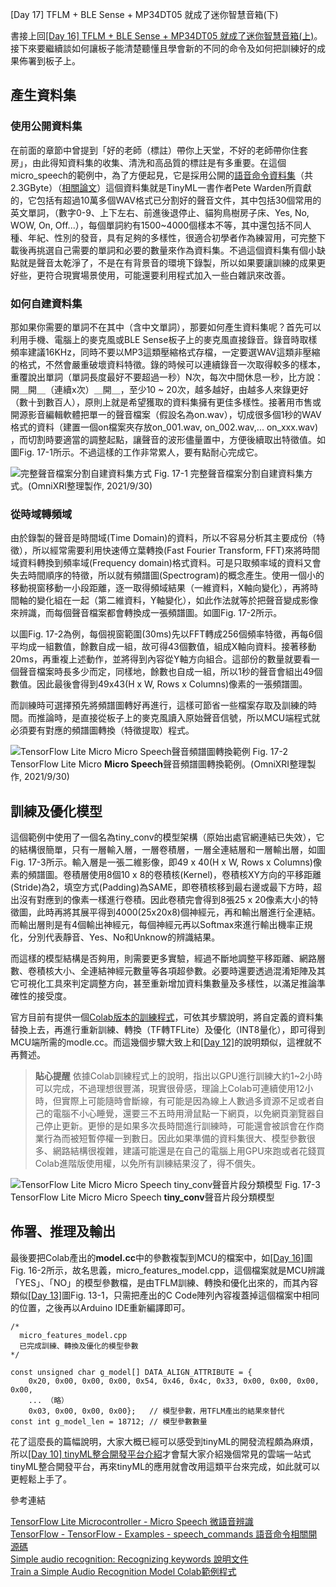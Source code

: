 [Day 17] TFLM + BLE Sense + MP34DT05 就成了迷你智慧音箱(下) 

書接上回[[Day 16] TFLM + BLE Sense + MP34DT05 就成了迷你智慧音箱(上)](https://ithelp.ithome.com.tw/articles/10274632)。接下來要繼續談如何讓板子能清楚聽懂且學會新的不同的命令及如何把訓練好的成果佈署到板子上。

## 產生資料集

### 使用公開資料集

在前面的章節中曾提到「好的老師（標註）帶你上天堂，不好的老師帶你住套房」，由此得知資料集的收集、清洗和高品質的標註是有多重要。在這個micro_speech的範例中，為了方便起見，它是採用公開的[語音命令資料集](https://storage.cloud.google.com/download.tensorflow.org/data/speech_commands_v0.02.tar.gz)（共2.3GByte）（[相關論文](https://arxiv.org/abs/1804.03209)）這個資料集就是TinyML一書作者Pete Warden所貢獻的，它包括有超過10萬多個WAV格式已分割好的聲音文件，其中包括30個常用的英文單詞，（數字0-9、上下左右、前進後退停止、貓狗鳥樹房子床、Yes, No, WOW, On, Off...），每個單詞約有1500~4000個樣本不等，其中還包括不同人種、年紀、性別的發音，具有足夠的多樣性，很適合初學者作為練習用，可完整下載後再挑選自己需要的單詞和必要的數量來作為資料集。不過這個資料集有個小缺點就是聲音太乾淨了，不是在有背景音的環境下錄製，所以如果要讓訓練的成果更好些，更符合現實場景使用，可能還要利用程式加入一些白雜訊來改善。

### 如何自建資料集

那如果你需要的單詞不在其中（含中文單詞），那要如何產生資料集呢？首先可以利用手機、電腦上的麥克風或BLE Sense板子上的麥克風直接錄音。錄音時取樣頻率建議16KHz，同時不要以MP3這類壓縮格式存檔，一定要選WAV這類非壓縮的格式，不然會嚴重破壞資料特徵。錄的時候可以連續錄音一次取得較多的樣本，重覆說出單詞（單詞長度最好不要超過一秒）N次，每次中間休息一秒，比方說：開＿開＿（連續x次）＿開＿，至少10 ~ 20次，越多越好，由越多人來錄更好（數十到數百人），原則上就是希望獲取的資料集擁有更佳多樣性。接著用市售或開源影音編輯軟體把單一的聲音檔案（假設名為on.wav），切成很多個1秒的WAV格式的資料（建置一個on檔案夾存放on_001.wav, on_002.wav,... on_xxx.wav) ，而切割時要適當的調整起點，讓聲音的波形儘量置中，方便後續取出特徵值。如圖Fig. 17-1所示。不過這樣的工作非常累人，要有點耐心完成它。

![完整聲音檔案分割自建資料集方式](https://1.bp.blogspot.com/-086qpkoZvxk/YVbq9h7i2CI/AAAAAAAAEyY/_pB1zedbjy0y2jCQLeUc4i6AGQx8azWoACLcBGAsYHQ/s1658/iThome_Day_17_Fig_01.jpg)
Fig. 17-1 完整聲音檔案分割自建資料集方式。(OmniXRI整理製作, 2021/9/30)

### 從時域轉頻域

由於錄製的聲音是時間域(Time Domain)的資料，所以不容易分析其主要成份（特徵），所以經常需要利用快速傅立葉轉換(Fast Fourier Transform, FFT)來將時間域資料轉換到頻率域(Frequency domain)格式資料。可是只取頻率域的資料又會失去時間順序的特徵，所以就有頻譜圖(Spectrogram)的概念產生。使用一個小的移動視窗移動一小段距離，逐一取得頻域結果（一維資料，X軸向變化），再將時間軸的變化組在一起（第二維資料，Y軸變化），如此作法就等於把聲音變成影像來辨識，而每個聲音檔案都會轉換成一張頻譜圖。如圖Fig. 17-2所示。

以圖Fig. 17-2為例，每個視窗範圍(30ms)先以FFT轉成256個頻率特徵，再每6個平均成一組數值，餘數自成一組，故可得43個數值，組成X軸向資料。接著移動20ms，再重複上述動作，並將得到內容從Y軸方向組合。這部份的數量就要看一個聲音檔案時長多少而定，同樣地，餘數也自成一組，所以1秒的聲音會組出49個數值。因此最後會得到49x43(H x W, Rows x Columns)像素的一張頻譜圖。

而訓練時可選擇預先將頻譜圖轉好再進行，這樣可節省一些檔案存取及訓練的時間。而推論時，是直接從板子上的麥克風讀入原始聲音信號，所以MCU端程式就必須要有對應的頻譜圖轉換（特徵提取）程式。 

![TensorFlow Lite Micro Micro Speech聲音頻譜圖轉換範例](https://1.bp.blogspot.com/-Kx9UAB88wdw/YVbq-N4RO0I/AAAAAAAAEyg/tl2U_UCqPP8K_yx6Ubb9CNqV24TAD0l9QCLcBGAsYHQ/s1658/iThome_Day_17_Fig_02.jpg)
Fig. 17-2 TensorFlow Lite Micro **Micro Speech**聲音頻譜圖轉換範例。(OmniXRI整理製作, 2021/9/30)

## 訓練及優化模型

這個範例中使用了一個名為tiny_conv的模型架構（原始出處官網連結已失效），它的結構很簡單，只有一層輸入層，一層卷積層，一層全連結層和一層輸出層，如圖Fig. 17-3所示。輸入層是一張二維影像，即49 x 40(H x W, Rows x Columns)像素的頻譜圖。卷積層使用8個10 x 8的卷積核(Kernel)，卷積核XY方向的平移距離(Stride)為2，填空方式(Padding)為SAME，即卷積核移到最右邊或最下方時，超出沒有對應到的像素一樣進行卷積。因此卷積完會得到8張25 x 20像素大小的特徵圖，此時再將其展平得到4000(25x20x8)個神經元，再和輸出層進行全連結。而輸出層則是有4個輸出神經元，每個神經元再以Softmax來進行輸出機率正規化，分別代表靜音、Yes、No和Unknow的辨識結果。

而這樣的模型結構是否夠用，則需要更多實驗，經過不斷地調整平移距離、網路層數、卷積核大小、全連結神經元數量等各項超參數。必要時還要透過混淆矩陣及其它可視化工具來判定調整方向，甚至重新增加資料集數量及多樣性，以滿足推論準確性的接受度。

官方目前有提供一個[Colab版本的訓練程式](https://colab.research.google.com/github/tensorflow/tflite-micro/blob/main/tensorflow/lite/micro/examples/micro_speech/train/train_micro_speech_model.ipynb)，可依其步驟說明，將自定義的資料集替換上去，再進行重新訓練、轉換（TF轉TFLite）及優化（INT8量化），即可得到MCU端所需的modle.cc。而這幾個步驟大致上和[[Day 12]](https://ithelp.ithome.com.tw/articles/10272320)的說明類似，這裡就不再贅述。

> **貼心提醒**
依據Colab訓練程式上的說明，指出以GPU進行訓練大約1~2小時可以完成，不過理想很豐滿，現實很骨感，理論上Colab可連續使用12小時，但實際上可能隨時會斷線，有可能是因為線上人數過多資源不足或者自己的電腦不小心睡覺，還要三不五時用滑鼠點一下網頁，以免網頁瀏覽器自己停止更新。更慘的是如果多次長時間進行訓練時，可能還會被誤會在作商業行為而被短暫停權一到數日。因此如果準備的資料集很大、模型參數很多、網路結構很複雜，建議可能還是在自己的電腦上用GPU來跑或者花錢買Colab進階版使用權，以免所有訓練結果沒了，得不償失。

![TensorFlow Lite Micro Micro Speech tiny_conv聲音片段分類模型](https://1.bp.blogspot.com/-M47MESxxxKs/YVbq90rHJgI/AAAAAAAAEyc/k7blw7coGwgC4mGvSCWXgVGDnbM-FwwDwCLcBGAsYHQ/s1658/iThome_Day_17_Fig_03.jpg)
Fig. 17-3 TensorFlow Lite Micro Micro Speech **tiny_conv**聲音片段分類模型

## 佈署、推理及輸出

最後要把Colab產出的**model.cc**中的參數複製到MCU的檔案中，如[[Day 16]](https://ithelp.ithome.com.tw/articles/10274632)圖Fig. 16-2所示，故名思義，micro_features_model.cpp，這個檔案就是MCU辨識「YES」、「NO」的模型參數檔，是由TFLM訓練、轉換和優化出來的，而其內容類似[[Day 13]](https://ithelp.ithome.com.tw/articles/10273062)圖Fig. 13-1，只需把產出的C Code陣列內容複蓋掉這個檔案中相同的位置，之後再以Arduino IDE重新編譯即可。

```
/*
  micro_features_model.cpp
  已完成訓練、轉換及優化的模型參數
*/

const unsigned char g_model[] DATA_ALIGN_ATTRIBUTE = {
    0x20, 0x00, 0x00, 0x00, 0x54, 0x46, 0x4c, 0x33, 0x00, 0x00, 0x00, 0x00,
    ... （略）
    0x03, 0x00, 0x00, 0x00};   // 模型參數，用TFLM產出的結果來替代
const int g_model_len = 18712; // 模型參數數量
```

花了這麼長的篇幅說明，大家大概已經可以感受到tinyML的開發流程頗為麻煩，所以[[Day 10] tinyML整合開發平台介紹](https://ithelp.ithome.com.tw/articles/10269746)才會幫大家介紹幾個常見的雲端一站式tinyML整合開發平台，再來tinyML的應用就會改用這類平台來完成，如此就可以更輕鬆上手了。

參考連結

[TensorFlow Lite Microcontroller - Micro Speech 微語音辨識](https://github.com/tensorflow/tflite-micro/tree/main/tensorflow/lite/micro/examples/micro_speech)  
[TensorFlow - TensorFlow - Examples - speech_commands 語音命令相關開源碼](https://github.com/tensorflow/tensorflow/tree/master/tensorflow/examples/speech_commands)  
[Simple audio recognition: Recognizing keywords 說明文件](https://www.tensorflow.org/tutorials/audio/simple_audio)  
[Train a Simple Audio Recognition Model Colab範例程式](https://colab.research.google.com/github/tensorflow/tflite-micro/blob/main/tensorflow/lite/micro/examples/micro_speech/train/train_micro_speech_model.ipynb)
